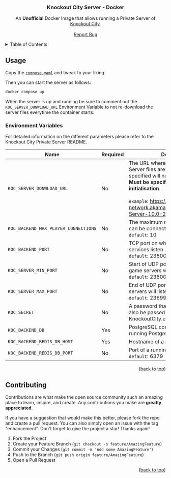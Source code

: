 <!-- Improved compatibility of back to top link: See: https://github.com/othneildrew/Best-README-Template/pull/73 -->

<a name="readme-top"></a>

<!-- PROJECT LOGO -->
<br />
<div align="center">
<h3 align="center">Knockout City Server - Docker</h3>

  <p align="center">
    An <b>Unofficial</b> Docker Image that allows running a Private Server of <a href="https://www.knockoutcity.com/">Knockout City</a>.
    <br />
    <br />
    <a href="https://github.com/Tandashi/knockoutcity-server-docker/issues">Report Bug</a>
  </p>
</div>

<!-- TABLE OF CONTENTS -->
<details>
  <summary>Table of Contents</summary>
  <ol>
    <li>
      <a href="#usage">Usage</a>
      <ul>
        <li><a href="#environment-variables">Environment Variables</a></li>
      </ul>
    </li>
    <li><a href="#contributing">Contributing</a></li>
    <li><a href="#license">License</a></li>
  </ol>
</details>

<!-- USAGE  -->

## Usage

Copy the [`compose.yaml`](https://github.com/Tandashi/knockoutcity-server-docker/blob/main/compose.yaml) and tweak to your liking.

Then you can start the server as follows:
```bash
docker compose up
```

When the server is up and running be sure to comment out the `KOC_SERVER_DONWLOAD_URL` Environment Variable
to not re-download the server files everytime the container starts.

<!-- ENVIRONMENT VARIABLES  -->

### Environment Variables

For detailed information on the different parameters please refer to the Knockout City Private Server README.

| **Name**                             | **Required** | **Description**                                                                                                                                                                                                                                                |
| ------------------------------------ | ------------ | -------------------------------------------------------------------------------------------------------------------------------------------------------------------------------------------------------------------------------------------------------------- |
| `KOC_SERVER_DONWLOAD_URL`            | No           | The URL where the Knockout City Server files are located. If not specified will not redownload files. **Must be specified once for initialisation**. <br /><br /> `example`: https://chonky-delivery-network.akamaized.net/KnockoutCity-Server-10.0-269701.zip |
| `KOC_BACKEND_MAX_PLAYER_CONNECTIONS` | No           | The maximum number of players that can be connected at the same time. <br /> `default`: 10                                                                                                                                                                     |
| `KOC_BACKEND_PORT`                   | No           | TCP port on which the online backend services listen. <br /> `default`: 23600                                                                                                                                                                                  |
| `KOC_SERVER_MIN_PORT`                | No           | Start of UDP port range on which game servers will listen. <br /> `default`: 23600                                                                                                                                                                             |
| `KOC_SERVER_MAX_PORT`                | No           | End of UDP port range on which game servers will listen.<br /> `default`: 23699                                                                                                                                                                                |
| `KOC_SECRET`                         | No           | A password that if specified needs also be passed to the KnockoutCity.exe                                                                                                                                                                                      |
| `KOC_BACKEND_DB`                     | Yes          | PostgreSQL connection string to use a running PostgreSQL server.                                                                                                                                                                                               |
| `KOC_BACKEND_REDIS_DB_HOST`          | Yes          | Hostname of a running Redis Server.                                                                                                                                                                                                                            |
| `KOC_BACKEND_REDIS_DB_PORT`          | No           | Port of a running Redis Server.<br /> `default`: 6379                                                                                                                                                                                                          |

<p align="right">(<a href="#readme-top">back to top</a>)</p>

<!-- CONTRIBUTING -->

## Contributing

Contributions are what make the open source community such an amazing place to learn, inspire, and create. Any contributions you make are **greatly appreciated**.

If you have a suggestion that would make this better, please fork the repo and create a pull request. You can also simply open an issue with the tag "enhancement".
Don't forget to give the project a star! Thanks again!

1. Fork the Project
2. Create your Feature Branch (`git checkout -b feature/AmazingFeature`)
3. Commit your Changes (`git commit -m 'Add some AmazingFeature'`)
4. Push to the Branch (`git push origin feature/AmazingFeature`)
5. Open a Pull Request

<p align="right">(<a href="#readme-top">back to top</a>)</p>
